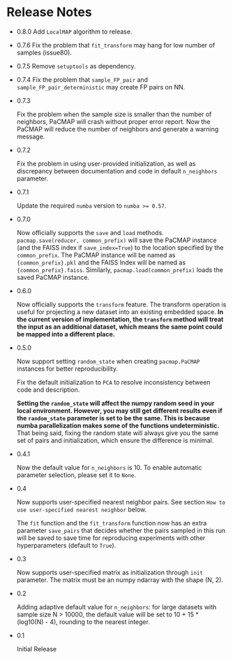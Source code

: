# Release Notes

- 0.8.0
  Add `LocalMAP` algorithm to release.

- 0.7.6
  Fix the problem that `fit_transform` may hang for low number of samples (issue80).

- 0.7.5
  Remove `setuptools` as dependency.

- 0.7.4
  Fix the problem that `sample_FP_pair` and `sample_FP_pair_deterministic` may create
  FP pairs on NN.

- 0.7.3

  Fix the problem when the sample size is smaller than the number of neighbors,
  PaCMAP will crash without proper error report. Now the PaCMAP will reduce the
  number of neighbors and generate a warning message.

- 0.7.2

  Fix the problem in using user-provided initialization, as well as discrepancy
  between documentation and code in default `n_neighbors` parameter.

- 0.7.1

  Update the required `numba` version to `numba >= 0.57`.

- 0.7.0

  Now officially supports the `save` and `load` methods.
  `pacmap.save(reducer, common_prefix)` will save the PaCMAP instance (and the FAISS index if `save_index=True`) to the location specified by the `common_prefix`. The PaCMAP instance will be named as `{common_prefix}.pkl` and the FAISS Index will be named as `{common_prefix}.faiss`. Similarly, `pacmap.load(common_prefix)` loads the saved PaCMAP instance.

- 0.6.0

  Now officially supports the `transform` feature. The transform operation is useful for projecting a new dataset into an existing embedded space. **In the current version of implementation, the `transform` method will treat the input as an additional dataset, which means the same point could be mapped into a different place.**

- 0.5.0
  
  Now support setting `random_state` when creating `pacmap.PaCMAP` instances for better reproducibility.

  Fix the default initialization to `PCA` to resolve inconsistency between code and description.

  **Setting the `random_state` will affect the numpy random seed in your local environment. However, you may still get different results even if the `random_state` parameter is set to be the same. This is because numba parallelization makes some of the functions undeterministic.** That being said, fixing the random state will always give you the same set of pairs and initialization, which ensure the difference is minimal.

- 0.4.1

  Now the default value for `n_neighbors` is 10. To enable automatic parameter selection, please set it to `None`.

- 0.4
  
  Now supports user-specified nearest neighbor pairs. See section `How to use user-specified nearest neighbor` below.

  The `fit` function and the `fit_transform` function now has an extra parameter `save_pairs` that decides whether the pairs sampled in this run will be saved to save time for reproducing experiments with other hyperparameters (default to `True`).

- 0.3
  
  Now supports user-specified matrix as initialization through `init` parameter. The matrix must be an numpy ndarray with the shape (N, 2).
- 0.2
  
  Adding adaptive default value for `n_neighbors`: for large datasets with sample size N > 10000, the default value will be set to 10 + 15 * (log10(N) - 4), rounding to the nearest integer.
- 0.1

  Initial Release
